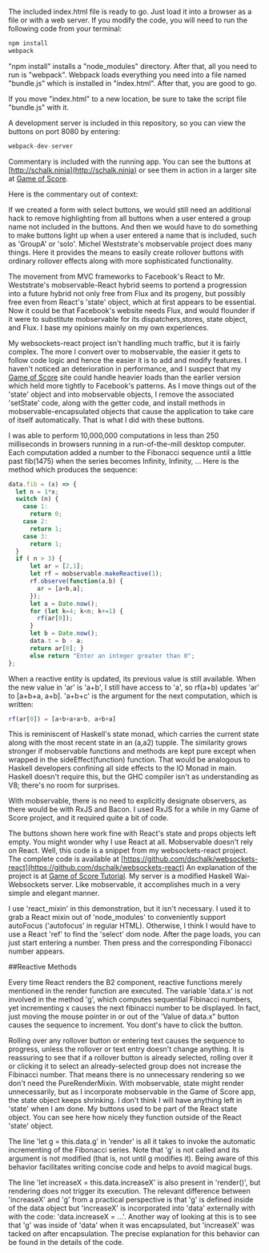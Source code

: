 The included index.html file is ready to go. Just load it into a browser as a file or with a web server.
If you modify the code, you will need to run the following code from your terminal:

```javascript
npm install
webpack
```
"npm install" installs a "node_modules" directory. After that, all you need to run is "webpack". Webpack loads everything you need into a file named "bundle.js" which is installed in "index.html". After that, you are good to go.

If you move "index.html" to a new location, be sure to take the script file "bundle.js" with it.

A development server is included in this repository, so you can view the buttons on port 8080 by entering:

```javascript
webpack-dev-server
```
Commentary is included with the running app. You can see the buttons at [http://schalk.ninja](http://schalk.ninja) or see them in action in a larger site at [Game of Score](http://machinegun.ninja).

   Here is the commentary out of context:

   If we created a form with select buttons, we would still need an additional hack to remove highlighting from all buttons when a user entered a group name not included in the buttons. And then we would have to do something to make buttons light up when a user entered a name that is included, such as 'GroupA' or 'solo'. Michel Weststrate's mobservable project does many things. Here it provides the means to easily create rollover buttons with ordinary rollover effects along with more sophisticated functionality.

   The movement from MVC frameworks to Facebook's React to Mr. Weststrate's mobservable-React hybrid seems to portend a progression into a future hybrid not only free from Flux and its progeny, but possibly free even from React's 'state' object, which at first appears to be essential. Now it could be that Facebook's website needs Flux, and would flounder if it were to substitute mobservable for its dispatchers,stores, state object, and Flux. I base my opinions mainly on my own experiences.

   My websockets-react project isn't handling much traffic, but it is fairly complex. The more I convert over to mobservable, the easier it gets to follow code logic and hence the easier it is to add and modify features. I haven't noticed an deterioration in performance, and I suspect that my [Game of Score](http://machinegun.ninja) site could handle heavier loads than the earlier version which held more tightly to Facebook's patterns.  As I move things out of the 'state' object and into mobservable objects, I remove the associated 'setState' code, along with the getter code, and install methods in mobservable-encapsulated objects that cause the application to take care of itself automatically. That is what I did with these buttons.

   I was able to perform 10,000,000 computations in less than 250 milliseconds in browsers running in a run-of-the-mill desktop computer. Each computation added a number to the Fibonacci sequence until a little past fib(1475) when the series becomes Infinity, Infinity, ...  Here is the method which produces the sequence:
   ```javascript
   data.fib = (x) => {
     let n = 1*x;
     switch (n) {
       case 1:
         return 0;
       case 2:
         return 1;
       case 3:
         return 1;
     }
     if ( n > 3) {
         let ar = [2,1];
         let rf = mobservable.makeReactive(1);
         rf.observe(function(a,b) {
           ar = [a+b,a];
         });
         let a = Date.now();
         for (let k=4; k<n; k+=1) {
           rf(ar[0]);
         }
         let b = Date.now();
         data.t = b - a;
         return ar[0]; }
         else return "Enter an integer greater than 0";
   };
 ```
  When a reactive entity is updated, its previous value is still available. When the new value in 'ar' is 'a+b', I still have access to 'a', so rf(a+b) updates 'ar' to [a+b+a, a+b]. 'a+b+c' is the argument for the next computation, which is written:
  ```javascript
  rf(ar[0]) = [a+b+a+a+b, a+b+a]
  ```
  This is reminiscent of Haskell's state monad, which carries the current state along with the most recent state in an (a,a2) tupple. The similarity grows stronger if mobservable functions and methods are kept pure except when wrapped in the sideEffect(function) function. That would be analogous to Haskell developers confining all side effects to the IO Monad in main. Haskell doesn't require this, but the GHC compiler isn't as understanding as V8; there's no room for surprises.

  With mobservable, there is no need to explicitly designate observers, as there would be with RxJS and Bacon. I used RxJS for a while in my Game of Score project, and it required quite a bit of code.

  The buttons shown here work fine with React's state and props objects left empty. You might wonder why I use React at all. Mobservable doesn't rely on React. Well, this code is a snippet from my websockets-react project. The complete code is available at [https://github.com/dschalk/websockets-react](https://github.com/dschalk/websockets-react) An explanation of the project is at [Game of Score Tutorial](https://www.fpcomplete.com/user/dschalk/Websockets%20Game%20of%20Score). My server is a modified Haskell Wai-Websockets server. Like mobservable, it accomplishes much in a very simple and elegant manner.

  I use 'react_mixin' in this demonstration, but it isn't necessary. I used it to grab a React mixin out of 'node_modules' to conveniently support autoFocus ('autofocus' in regular HTML). Otherwise, I think I would have to use a React 'ref' to find the 'select' dom node. After the page loads, you can just start entering a number. Then press <ENTER> and the corresponding Fibonacci number appears.

##Reactive Methods

  Every time React renders the B2 component, reactive functions merely mentioned in the render function are executed. The variable 'data.x' is not involved in the method 'g', which computes sequential Fibinacci numbers, yet incrementing x causes the next fibinacci number to be displayed. In fact, just moving the mouse pointer in or out of the 'Value of data.x" button causes the sequence to increment. You dont's have to click the button.

  Rolling over any rollover button or entering text causes the sequence to progress, unless the rollover or text entry doesn't change anything. It is reassuring to see that if a rollover button is already selected, rolling over it or clicking it to select an already-selected group does not increase the Fibinacci number. That means there is no unnecessary rendering so we don't need the PureRenderMixin. With mobservable, state might render unnecessarily, but as I incorporate mobservable in the Game of Score app, the state object keeps shrinking. I don't think I will have anything left in 'state' when I am done. My buttons used to be part of the React state object. You can see here how nicely they function outside of the React 'state' object.

  The line 'let g = this.data.g' in 'render' is all it takes to invoke the automatic incrementing of the Fibonacci series. Note that 'g' is not called and its argument is not modified (that is, not until g modifies it). Being aware of this behavior facilitates writing concise code and helps to avoid magical bugs.  

  The line 'let increaseX = this.data.increaseX' is also present in 'render()', but rendering does not trigger its execution. The relevant difference between 'increaseX' and 'g' from a practical perspective is that 'g' is defined inside of the data object but 'increaseX' is incorporated into 'data' externally with with the code: 'data.increaseX = ...'. Another way of looking at this is to see that 'g' was inside of 'data' when it was encapsulated, but 'increaseX' was tacked on after encapsulation. The precise explanation for this behavior can be found in the details of the code.
